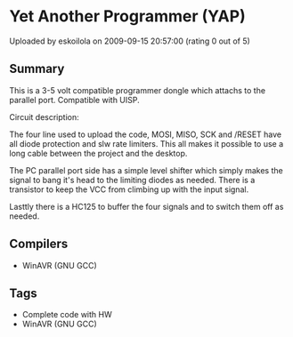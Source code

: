 # Yet Another Programmer (YAP)

Uploaded by eskoilola on 2009-09-15 20:57:00 (rating 0 out of 5)

## Summary

This is a 3-5 volt compatible programmer dongle which attachs to the parallel port. Compatible with UISP.


Circuit description:


The four line used to upload the code, MOSI, MISO, SCK and /RESET have all diode protection and slw rate limiters. This all makes it possible to use a long cable between the project and the desktop.


The PC parallel port side has a simple level shifter which simply makes the signal to bang it's head to the limiting diodes as needed. There is a transistor to keep the VCC from climbing up with the input signal.


Lasttly there is a HC125 to buffer the four signals and to switch them off as needed.

## Compilers

- WinAVR (GNU GCC)

## Tags

- Complete code with HW
- WinAVR (GNU GCC)
